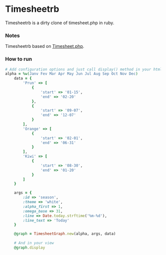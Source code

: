 # Timesheetrb

Timesheetrb is a dirty clone of timesheet.php in ruby.

### Notes

Timesheetrb based on [Timesheet.php](https://github.com/madvik/timesheet.php).

### How to run

```ruby
# Add configuration options and just call display() method in your html
alpha = %w(Janv Fev Mar Apr May Jun Jul Aug Sep Oct Nov Dec)
    data = {
        'Prun' => [
            {
                'start' => '01-15',
                'end' => '02-20'
            },
            {
                'start' => '09-07',
                'end' => '12-07'
            }
        ],
        'Orange' => [
            {
                'start' => '02-01',
                'end' => '06-31'
            }
        ],
        'Kiwi' => [
            {
                'start' => '08-30',
                'end' => '01-20'
            }
        ]
    }

    args = {
        :id => 'season',
        :theme => 'white',
        :alpha_first => 1,
        :omega_base => 31,
        :line => Date.today.strftime('%m-%d'),
        :line_text => 'Today'
    }

    @graph = TimesheetGraph.new(alpha, args, data)
    
    # And in your view
    @graph.display
```
